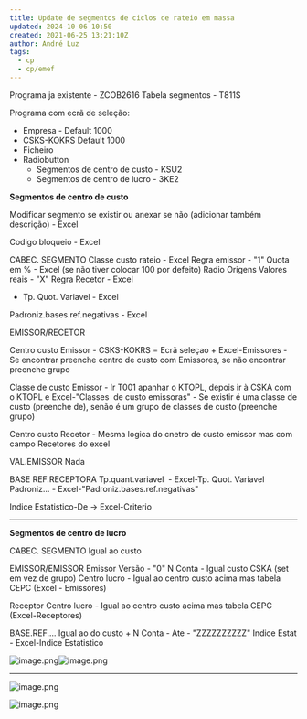 ```yaml
---
title: Update de segmentos de ciclos de rateio em massa
updated: 2024-10-06 10:50
created: 2021-06-25 13:21:10Z
author: André Luz
tags:
  - cp
  - cp/emef
---
```


Programa ja existente - ZCOB2616
Tabela segmentos - T811S

Programa com ecrã de seleção:

- Empresa - Default 1000
- CSKS-KOKRS Default 1000
- Ficheiro
- Radiobutton
    - Segmentos de centro de custo - KSU2
    - Segmentos de centro de lucro - 3KE2

**Segmentos de centro de custo**

Modificar segmento se existir ou anexar se não (adicionar também descrição) - Excel

Codigo bloqueio - Excel

CABEC. SEGMENTO
Classe custo rateio - Excel
Regra emissor - "1"
Quota em % - Excel (se não tiver colocar 100 por defeito)
Radio Origens Valores reais - "X"
Regra Recetor - Excel

- Tp. Quot. Variavel - Excel

Padroniz.bases.ref.negativas - Excel

EMISSOR/RECETOR

Centro custo Emissor - CSKS-KOKRS = Ecrã seleçao + Excel-Emissores - Se encontrar preenche centro de custo com Emissores, se não encontrar preenche grupo

Classe de custo Emissor - Ir T001 apanhar o KTOPL, depois ir à CSKA com o KTOPL e Excel-"Classes  de custo emissoras" - Se existir é uma classe de custo (preenche de), senão é um grupo de classes de custo (preenche grupo)

Centro custo Recetor - Mesma logica do cnetro de custo emissor mas com campo Recetores do excel

VAL.EMISSOR
Nada

BASE REF.RECEPTORA
Tp.quant.variavel  - Excel-Tp. Quot. Variavel
Padroniz... - Excel-"Padroniz.bases.ref.negativas"

Indice Estatistico-De -> Excel-Criterio

* * *

**Segmentos de centro de lucro**

CABEC. SEGMENTO
Igual ao custo

EMISSOR/EMISSOR
Emissor
Versão - "0"
N Conta - Igual custo CSKA (set em vez de grupo)
Centro lucro - Igual ao centro custo acima mas tabela CEPC (Excel - Emissores)

Receptor
Centro lucro - Igual ao centro custo acima mas tabela CEPC (Excel-Receptores)

BASE.REF....
Igual ao do custo
+
N Conta - Ate - "ZZZZZZZZZZ"
Indice Estat - Excel-Indice Estatistico

![image.png](image-96.png)![image.png](image-94.png)

* * *

![image.png](image-95.png)

![image.png](image-93.png)